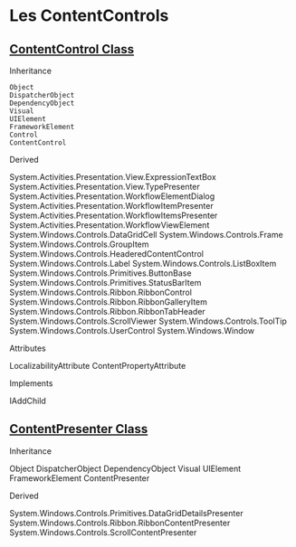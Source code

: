 
# Les ContentControls

## [ContentControl Class](https://learn.microsoft.com/en-us/dotnet/api/system.windows.controls.contentcontrol?view=windowsdesktop-7.0)


Inheritance

    Object
    DispatcherObject
    DependencyObject
    Visual
    UIElement
    FrameworkElement
    Control
    ContentControl

Derived

System.Activities.Presentation.View.ExpressionTextBox
System.Activities.Presentation.View.TypePresenter
System.Activities.Presentation.WorkflowElementDialog
System.Activities.Presentation.WorkflowItemPresenter
System.Activities.Presentation.WorkflowItemsPresenter
System.Activities.Presentation.WorkflowViewElement
System.Windows.Controls.DataGridCell
System.Windows.Controls.Frame
System.Windows.Controls.GroupItem
System.Windows.Controls.HeaderedContentControl
System.Windows.Controls.Label
System.Windows.Controls.ListBoxItem
System.Windows.Controls.Primitives.ButtonBase
System.Windows.Controls.Primitives.StatusBarItem
System.Windows.Controls.Ribbon.RibbonControl
System.Windows.Controls.Ribbon.RibbonGalleryItem
System.Windows.Controls.Ribbon.RibbonTabHeader
System.Windows.Controls.ScrollViewer
System.Windows.Controls.ToolTip
System.Windows.Controls.UserControl
System.Windows.Window

Attributes

LocalizabilityAttribute ContentPropertyAttribute

Implements

IAddChild

## [ContentPresenter Class](https://learn.microsoft.com/en-us/dotnet/api/system.windows.controls.contentpresenter?view=windowsdesktop-7.0)

Inheritance

Object
DispatcherObject
DependencyObject
Visual
UIElement
FrameworkElement
ContentPresenter

Derived

System.Windows.Controls.Primitives.DataGridDetailsPresenter
System.Windows.Controls.Ribbon.RibbonContentPresenter
System.Windows.Controls.ScrollContentPresenter
